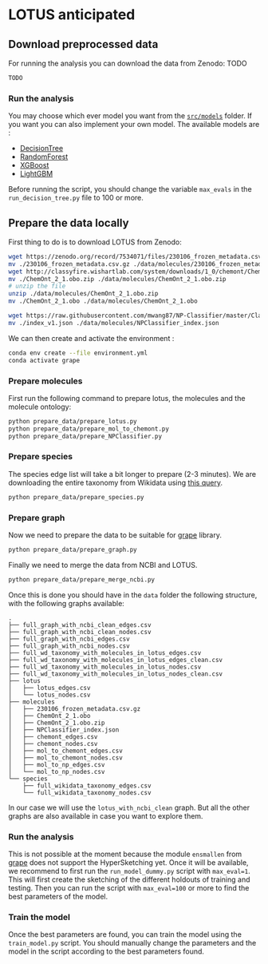 # LOTUS anticipated

## Download preprocessed data
For running the analysis you can download the data from Zenodo: TODO
```bash
TODO
``` 

### Run the analysis
You may choose which ever model you want from the [`src/models`](https://github.com/mvisani/anticipated_lotus/tree/main/src/models) folder. If you want you can also implement your own model. The available models are : 
- [DecisionTree](https://scikit-learn.org/stable/modules/generated/sklearn.tree.DecisionTreeClassifier.html#sklearn.tree.DecisionTreeClassifier.fit)
- [RandomForest](https://scikit-learn.org/stable/modules/generated/sklearn.ensemble.RandomForestClassifier.html)
- [XGBoost](https://xgboost.readthedocs.io/en/latest/python/python_api.html#xgboost.XGBClassifier)
- [LightGBM](https://lightgbm.readthedocs.io/en/latest/pythonapi/lightgbm.LGBMClassifier.html)

Before running the script, you should change the variable `max_evals` in the `run_decision_tree.py` file to 100 or more.

## Prepare the data locally

First thing to do is to download LOTUS from Zenodo: 
```bash
wget https://zenodo.org/record/7534071/files/230106_frozen_metadata.csv.gz
mv ./230106_frozen_metadata.csv.gz ./data/molecules/230106_frozen_metadata.csv.gz
wget http://classyfire.wishartlab.com/system/downloads/1_0/chemont/ChemOnt_2_1.obo.zip
mv ./ChemOnt_2_1.obo.zip ./data/molecules/ChemOnt_2_1.obo.zip
# unzip the file
unzip ./data/molecules/ChemOnt_2_1.obo.zip
mv ./ChemOnt_2_1.obo ./data/molecules/ChemOnt_2_1.obo

wget https://raw.githubusercontent.com/mwang87/NP-Classifier/master/Classifier/dict/index_v1.json
mv ./index_v1.json ./data/molecules/NPClassifier_index.json
```

We can then create and activate the environment : 
```bash 
conda env create --file environment.yml
conda activate grape
```

### Prepare molecules
First run the following command to prepare lotus, the molecules and the molecule ontology:
```bash
python prepare_data/prepare_lotus.py
python prepare_data/prepare_mol_to_chemont.py
python prepare_data/prepare_NPClassifier.py
```

### Prepare species
The species edge list will take a bit longer to prepare (2-3 minutes). We are downloading the entire taxonomy from Wikidata using [this query](https://w.wiki/9FKC).
```bash
python prepare_data/prepare_species.py 
```

### Prepare graph
Now we need to prepare the data to be suitable for [grape](https://github.com/AnacletoLAB/grape) library. 
```bash
python prepare_data/prepare_graph.py
```

Finally we need to merge the data from NCBI and LOTUS. 
```bash
python prepare_data/prepare_merge_ncbi.py
```

Once this is done you should have in the `data` folder the following structure, with the following graphs available:
```shell
.
├── full_graph_with_ncbi_clean_edges.csv
├── full_graph_with_ncbi_clean_nodes.csv
├── full_graph_with_ncbi_edges.csv
├── full_graph_with_ncbi_nodes.csv
├── full_wd_taxonomy_with_molecules_in_lotus_edges.csv
├── full_wd_taxonomy_with_molecules_in_lotus_edges_clean.csv
├── full_wd_taxonomy_with_molecules_in_lotus_nodes.csv
├── full_wd_taxonomy_with_molecules_in_lotus_nodes_clean.csv
├── lotus
│   ├── lotus_edges.csv
│   └── lotus_nodes.csv
├── molecules
│   ├── 230106_frozen_metadata.csv.gz
│   ├── ChemOnt_2_1.obo
│   ├── ChemOnt_2_1.obo.zip
│   ├── NPClassifier_index.json
│   ├── chemont_edges.csv
│   ├── chemont_nodes.csv
│   ├── mol_to_chemont_edges.csv
│   ├── mol_to_chemont_nodes.csv
│   ├── mol_to_np_edges.csv
│   └── mol_to_np_nodes.csv
└── species
    ├── full_wikidata_taxonomy_edges.csv
    └── full_wikidata_taxonomy_nodes.csv
```

In our case we will use the `lotus_with_ncbi_clean` graph. But all the other graphs are also available in case you want to explore them.

### Run the analysis
This is not possible at the moment because the module `ensmallen` from [grape](https://github.com/AnacletoLAB/grape) does not support the HyperSketching yet. Once it will be available, we recommend to first run the `run_model_dummy.py` script with `max_eval=1`. This will first create the sketching of the different holdouts of training and testing. Then you can run the script with `max_eval=100` or more to find the best parameters of the model.

### Train the model
Once the best parameters are found, you can train the model using the `train_model.py` script. You should manually change the parameters and the model in the script according to the best parameters found.

